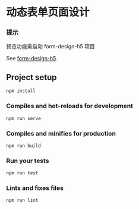 # 动态表单页面设计

### 提示
预览功能需启动 form-design-h5 项目

See [form-design-h5](https://github.com/vincentzyc/form-design-h5).

## Project setup
```
npm install
```

### Compiles and hot-reloads for development
```
npm run serve
```

### Compiles and minifies for production
```
npm run build
```

### Run your tests
```
npm run test
```

### Lints and fixes files
```
npm run lint
```